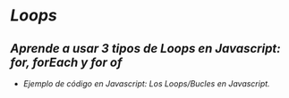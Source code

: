 # **_Loops_**

## **_Aprende a usar 3 tipos de Loops en Javascript: for, forEach y for of_**

- _Ejemplo de código en Javascript: Los Loops/Bucles en Javascript._
